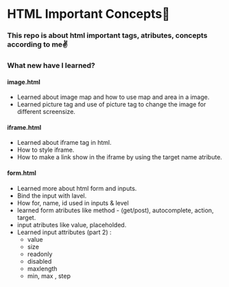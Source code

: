 # HTML Important Concepts📕
### This repo is about html important tags, atributes, concepts according to me✌

### What new have I learned?

#### image.html
 - Learned about image map and how to use map and area in a image.
 - Learned picture tag and use of picture tag to change the image for different screensize.

 #### iframe.html
 - Learned about iframe tag in html.
 - How to style iframe. 
 - How to make a link show in the iframe by using the target name atribute.

 #### form.html
 - Learned more about html form and inputs.
 - Bind the input with lavel.
 - How for, name, id used in inputs & level
 - learned form atributes like method - (get/post), autocomplete, action, target.
 - input atributes like value, placeholded.
 - Learned input attributes (part 2) :
    - value
    - size
    - readonly
    - disabled
    - maxlength
    - min, max , step

